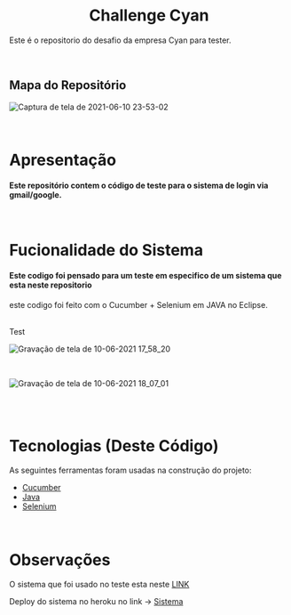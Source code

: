 <h1 align="center">Challenge Cyan</h1>

Este é o repositorio do desafio da empresa Cyan para tester.


<br />

## Mapa do Repositório


![Captura de tela de 2021-06-10 23-53-02](https://user-images.githubusercontent.com/83430469/121624026-24927980-ca47-11eb-9001-971c08e9c14e.png)



<br />

# Apresentação

#### Este repositório contem o código de teste para o sistema de login via gmail/google.


<br />


# Fucionalidade do Sistema 

#### Este codigo foi pensado para um teste em especifico de um sistema que esta neste repositorio

este codigo foi feito com o Cucumber + Selenium em JAVA no Eclipse.

<br />
Test

![Gravação de tela de 10-06-2021 17_58_20](https://user-images.githubusercontent.com/83430469/121613910-f0618d80-ca33-11eb-9f03-67c02bf31eee.gif)

<br />


![Gravação de tela de 10-06-2021 18_07_01](https://user-images.githubusercontent.com/83430469/121613935-fb1c2280-ca33-11eb-9103-99a5c875edb6.gif)


<br />
<br />

# Tecnologias (Deste Código)

As seguintes ferramentas foram usadas na construção do projeto:

- [Cucumber](https://cucumber.io//)
- [Java](https://www.java.com/pt-BR/)
- [Selenium](https://www.selenium.dev//)


<br />

# Observações

O sistema que foi usado no teste esta neste [LINK](https://github.com/mylycy/gmailsystem)

Deploy do sistema no heroku no link -> [Sistema](https://gmail-login-system.herokuapp.com/)




